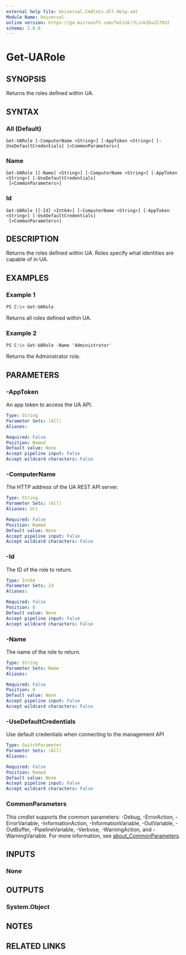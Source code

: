 ```yaml
---
external help file: Universal.Cmdlets.dll-Help.xml
Module Name: Universal
online version: https://go.microsoft.com/fwlink/?LinkID=217032
schema: 2.0.0
---
```


# Get-UARole

## SYNOPSIS
Returns the roles defined within UA.

## SYNTAX

### All (Default)
```
Get-UARole [-ComputerName <String>] [-AppToken <String>] [-UseDefaultCredentials] [<CommonParameters>]
```

### Name
```
Get-UARole [[-Name] <String>] [-ComputerName <String>] [-AppToken <String>] [-UseDefaultCredentials]
 [<CommonParameters>]
```

### Id
```
Get-UARole [[-Id] <Int64>] [-ComputerName <String>] [-AppToken <String>] [-UseDefaultCredentials]
 [<CommonParameters>]
```

## DESCRIPTION
Returns the roles defined within UA.
Roles specify what identities are capable of in UA.

## EXAMPLES

### Example 1
```
PS C:\> Get-UARole
```

Returns all roles defined within UA.

### Example 2
```
PS C:\> Get-UARole -Name 'Administrator'
```

Returns the Administrator role.

## PARAMETERS

### -AppToken
An app token to access the UA API.

```yaml
Type: String
Parameter Sets: (All)
Aliases:

Required: False
Position: Named
Default value: None
Accept pipeline input: False
Accept wildcard characters: False
```

### -ComputerName
The HTTP address of the UA REST API server.

```yaml
Type: String
Parameter Sets: (All)
Aliases: Uri

Required: False
Position: Named
Default value: None
Accept pipeline input: False
Accept wildcard characters: False
```

### -Id
The ID of the role to return.

```yaml
Type: Int64
Parameter Sets: Id
Aliases:

Required: False
Position: 0
Default value: None
Accept pipeline input: False
Accept wildcard characters: False
```

### -Name
The name of the role to return.

```yaml
Type: String
Parameter Sets: Name
Aliases:

Required: False
Position: 0
Default value: None
Accept pipeline input: False
Accept wildcard characters: False
```

### -UseDefaultCredentials
Use default credentials when connecting to the management API

```yaml
Type: SwitchParameter
Parameter Sets: (All)
Aliases:

Required: False
Position: Named
Default value: None
Accept pipeline input: False
Accept wildcard characters: False
```

### CommonParameters
This cmdlet supports the common parameters: -Debug, -ErrorAction, -ErrorVariable, -InformationAction, -InformationVariable, -OutVariable, -OutBuffer, -PipelineVariable, -Verbose, -WarningAction, and -WarningVariable. For more information, see [about_CommonParameters](http://go.microsoft.com/fwlink/?LinkID=113216).

## INPUTS

### None
## OUTPUTS

### System.Object
## NOTES

## RELATED LINKS
